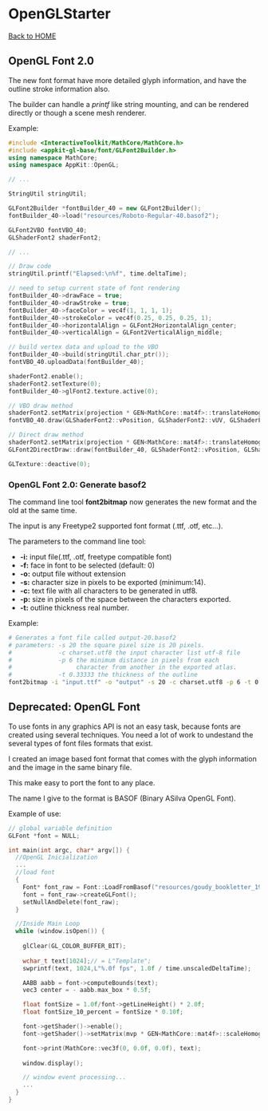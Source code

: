 # OpenGLStarter

[Back to HOME](../../index)

## OpenGL Font 2.0

The new font format have more detailed glyph information, and have the outline stroke information also.

The builder can handle a _printf_ like string mounting, and can be rendered directly or though a scene mesh renderer.

Example:

```cpp
#include <InteractiveToolkit/MathCore/MathCore.h>
#include <appkit-gl-base/font/GLFont2Builder.h>
using namespace MathCore;
using namespace AppKit::OpenGL;

// ...

StringUtil stringUtil;

GLFont2Builder *fontBuilder_40 = new GLFont2Builder();
fontBuilder_40->load("resources/Roboto-Regular-40.basof2");

GLFont2VBO fontVBO_40;
GLShaderFont2 shaderFont2;

// ...

// Draw code
stringUtil.printf("Elapsed:\n%f", time.deltaTime);

// need to setup current state of font rendering
fontBuilder_40->drawFace = true;
fontBuilder_40->drawStroke = true;
fontBuilder_40->faceColor = vec4f(1, 1, 1, 1);
fontBuilder_40->strokeColor = vec4f(0.25, 0.25, 0.25, 1);
fontBuilder_40->horizontalAlign = GLFont2HorizontalAlign_center;
fontBuilder_40->verticalAlign = GLFont2VerticalAlign_middle;

// build vertex data and upload to the VBO
fontBuilder_40->build(stringUtil.char_ptr());
fontVBO_40.uploadData(fontBuilder_40);

shaderFont2.enable();
shaderFont2.setTexture(0);
fontBuilder_40->glFont2.texture.active(0);

// VBO draw method
shaderFont2.setMatrix(projection * GEN<MathCore::mat4f>::translateHomogeneous(0, -100.0f, 0) );
fontVBO_40.draw(GLShaderFont2::vPosition, GLShaderFont2::vUV, GLShaderFont2::vColor);

// Direct draw method
shaderFont2.setMatrix(projection * GEN<MathCore::mat4f>::translateHomogeneous(0, -200.0f, 0));
GLFont2DirectDraw::draw(fontBuilder_40, GLShaderFont2::vPosition, GLShaderFont2::vUV, GLShaderFont2::vColor);

GLTexture::deactive(0);
```

### OpenGL Font 2.0: Generate basof2

The command line tool __font2bitmap__ now generates the new format and the old at the same time.

The input is any Freetype2 supported font format (.ttf, .otf, etc...).

The parameters to the command line tool:

* __-i:__ input file(.ttf, .otf, freetype compatible font)
* __-f:__ face in font to be selected (default: 0)
* __-o:__ output file without extension
* __-s:__ character size in pixels to be exported (minimum:14).
* __-c:__ text file with all characters to be generated in utf8.
* __-p:__ size in pixels of the space between the characters exported.
* __-t:__ outline thickness real number.

Example:

```bash
# Generates a font file called output-20.basof2
# parameters: -s 20 the square pixel size is 20 pixels.
#             -c charset.utf8 the input character list utf-8 file
#             -p 6 the minimum distance in pixels from each 
#                  character from another in the exported atlas.
#             -t 0.33333 the thickness of the outline
font2bitmap -i "input.ttf" -o "output" -s 20 -c charset.utf8 -p 6 -t 0.33333
```

## Deprecated: OpenGL Font

To use fonts in any graphics API is not an easy task, because fonts are created using several techniques. You need a lot of work to undestand the several types of font files formats that exist.

I created an image based font format that comes with the glyph information and the image in the same binary file.

This make easy to port the font to any place.

The name I give to the format is BASOF (Binary ASilva OpenGL Font).

Example of use:

```cpp
// global variable definition
GLFont *font = NULL;

int main(int argc, char* argv[]) {
  //OpenGL Inicialization
  ...
  //load font
  {
    Font* font_raw = Font::LoadFromBasof("resources/goudy_bookletter_1911.basof");
    font = font_raw->createGLFont();
    setNullAndDelete(font_raw);
  }

  //Inside Main Loop
  while (window.isOpen()) {
  
    glClear(GL_COLOR_BUFFER_BIT);
    
    wchar_t text[1024];// = L"Template";
    swprintf(text, 1024,L"%.0f fps", 1.0f / time.unscaledDeltaTime);

    AABB aabb = font->computeBounds(text);
    vec3 center = - aabb.max_box * 0.5f;

    float fontSize = 1.0f/font->getLineHeight() * 2.0f;
    float fontSize_10_percent = fontSize * 0.10f;

    font->getShader()->enable();
    font->getShader()->setMatrix(mvp * GEN<MathCore::mat4f>::scaleHomogeneous(MathCore::vec3f(fontSize_10_percent)) * GEN<MathCore::mat4f>::translateHomogeneous(center));

    font->print(MathCore::vec3f(0, 0.0f, 0.0f), text);
    
    window.display();

    // window event processing...
    ...
  }
}
```
